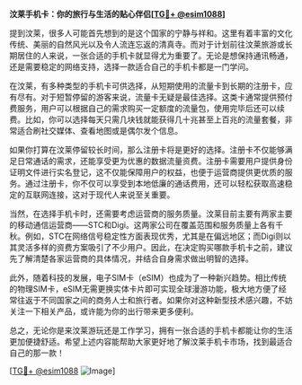 **汶莱手机卡：你的旅行与生活的贴心伴侣[[TG💪+ @esim1088](https://t.me/s/esim1088)]**

提到汶莱，很多人可能首先想到的是这个国家的宁静与祥和。这里有着丰富的文化传统、美丽的自然风光以及令人流连忘返的清真寺。而对于计划前往汶莱旅游或长期居住的人来说，一张合适的手机卡就显得尤为重要了。无论是想保持通讯畅通，还是需要稳定的网络支持，选择一款适合自己的手机卡都是一门学问。

在汶莱，有多种类型的手机卡可供选择，从短期使用的流量卡到长期的注册卡，应有尽有。对于短暂停留的游客来说，流量卡无疑是最佳选择。这类卡通常提供预付费服务，用户可以根据自己的需求购买一定额度的流量包，使用完毕后还可以续费。比如，你可以选择每天只需几块钱就能获得几十兆甚至上百兆的流量套餐，非常适合刷社交媒体、查看地图或是偶尔发个信息。

如果你打算在汶莱停留较长时间，那么注册卡将是更好的选择。注册卡不仅能够满足日常通话的需求，还能享受更为优惠的数据流量资费。注册卡需要用户提供身份证明文件进行实名登记，这不仅能保障用户的权益，也便于运营商提供更优质的服务。通过注册卡，你不仅可以享受到本地低廉的通话费用，还可以轻松获取高速稳定的互联网连接，这对于现代人来说至关重要。

当然，在选择手机卡时，还需要考虑运营商的服务质量。汶莱目前主要有两家主要的移动通信运营商——STC和Digi。这两家公司在覆盖范围和服务质量上各有千秋。例如，STC在网络信号稳定性方面表现优秀，尤其是在偏远地区；而Digi则以其灵活多样的资费方案吸引了不少用户。因此，在决定购买哪款手机卡之前，建议先了解清楚各家运营商的具体情况，并结合自身需求做出明智的选择。

此外，随着科技的发展，电子SIM卡（eSIM）也成为了一种新兴趋势。相比传统的物理SIM卡，eSIM无需更换实体卡片即可实现全球漫游功能，极大地方便了经常往返于不同国家之间的商务人士和旅行者。如果你对这种新型技术感兴趣，不妨关注一下相关产品，或许能为你的出行带来更多便利。

总之，无论你是来汶莱游玩还是工作学习，拥有一张合适的手机卡都能让你的生活更加便捷舒适。希望上述内容能帮助大家更好地了解汶莱手机卡市场，找到最适合自己的那一款！

[[TG💪+ @esim1088](https://t.me/s/esim1088) ![Image](https://i.postimg.cc/4NQfJmqS/Snipaste-2025-05-13-00-14-12.png)]